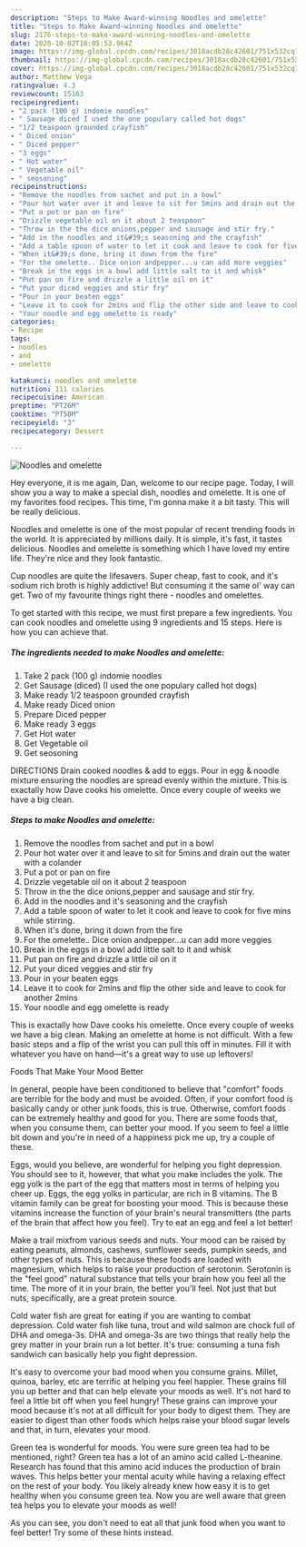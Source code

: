```yaml
---
description: "Steps to Make Award-winning Noodles and omelette"
title: "Steps to Make Award-winning Noodles and omelette"
slug: 2176-steps-to-make-award-winning-noodles-and-omelette
date: 2020-10-02T16:05:53.964Z
image: https://img-global.cpcdn.com/recipes/3018acdb28c42601/751x532cq70/noodles-and-omelette-recipe-main-photo.jpg
thumbnail: https://img-global.cpcdn.com/recipes/3018acdb28c42601/751x532cq70/noodles-and-omelette-recipe-main-photo.jpg
cover: https://img-global.cpcdn.com/recipes/3018acdb28c42601/751x532cq70/noodles-and-omelette-recipe-main-photo.jpg
author: Matthew Vega
ratingvalue: 4.3
reviewcount: 15163
recipeingredient:
- "2 pack (100 g) indomie noodles"
- " Sausage diced I used the one populary called hot dogs"
- "1/2 teaspoon grounded crayfish"
- " Diced onion"
- " Diced pepper"
- "3 eggs"
- " Hot water"
- " Vegetable oil"
- " seosoning"
recipeinstructions:
- "Remove the noodles from sachet and put in a bowl"
- "Pour hot water over it and leave to sit for 5mins and drain out the water with a colander"
- "Put a pot or pan on fire"
- "Drizzle vegetable oil on it about 2 teaspoon"
- "Throw in the the dice onions,pepper and sausage and stir fry."
- "Add in the noodles and it&#39;s seasoning and the crayfish"
- "Add a table spoon of water to let it cook and leave to cook for five mins while stirring."
- "When it&#39;s done, bring it down from the fire"
- "For the omelette.. Dice onion andpepper...u can add more veggies"
- "Break in the eggs in a bowl add little salt to it and whisk"
- "Put pan on fire and drizzle a little oil on it"
- "Put your diced veggies and stir fry"
- "Pour in your beaten eggs"
- "Leave it to cook for 2mins and flip the other side and leave to cook for another 2mins"
- "Your noodle and egg omelette is ready"
categories:
- Recipe
tags:
- noodles
- and
- omelette

katakunci: noodles and omelette 
nutrition: 111 calories
recipecuisine: American
preptime: "PT26M"
cooktime: "PT58M"
recipeyield: "3"
recipecategory: Dessert

---
```



![Noodles and omelette](https://img-global.cpcdn.com/recipes/3018acdb28c42601/751x532cq70/noodles-and-omelette-recipe-main-photo.jpg)

Hey everyone, it is me again, Dan, welcome to our recipe page. Today, I will show you a way to make a special dish, noodles and omelette. It is one of my favorites food recipes. This time, I'm gonna make it a bit tasty. This will be really delicious.

Noodles and omelette is one of the most popular of recent trending foods in the world. It is appreciated by millions daily. It is simple, it's fast, it tastes delicious. Noodles and omelette is something which I have loved my entire life. They're nice and they look fantastic.

Cup noodles are quite the lifesavers. Super cheap, fast to cook, and it&#39;s sodium rich broth is highly addictive! But consuming it the same ol&#39; way can get. Two of my favourite things right there - noodles and omelettes.


To get started with this recipe, we must first prepare a few ingredients. You can cook noodles and omelette using 9 ingredients and 15 steps. Here is how you can achieve that.

<!--inarticleads1-->

##### The ingredients needed to make Noodles and omelette:

1. Take 2 pack (100 g) indomie noodles
1. Get  Sausage (diced) (I used the one populary called hot dogs)
1. Make ready 1/2 teaspoon grounded crayfish
1. Make ready  Diced onion
1. Prepare  Diced pepper
1. Make ready 3 eggs
1. Get  Hot water
1. Get  Vegetable oil
1. Get  seosoning


DIRECTIONS Drain cooked noodles &amp; add to eggs. Pour in egg &amp; noodle mixture ensuring the noodles are spread evenly within the mixture. This is exactally how Dave cooks his omelette. Once every couple of weeks we have a big clean. 

<!--inarticleads2-->

##### Steps to make Noodles and omelette:

1. Remove the noodles from sachet and put in a bowl
1. Pour hot water over it and leave to sit for 5mins and drain out the water with a colander
1. Put a pot or pan on fire
1. Drizzle vegetable oil on it about 2 teaspoon
1. Throw in the the dice onions,pepper and sausage and stir fry.
1. Add in the noodles and it&#39;s seasoning and the crayfish
1. Add a table spoon of water to let it cook and leave to cook for five mins while stirring.
1. When it&#39;s done, bring it down from the fire
1. For the omelette.. Dice onion andpepper...u can add more veggies
1. Break in the eggs in a bowl add little salt to it and whisk
1. Put pan on fire and drizzle a little oil on it
1. Put your diced veggies and stir fry
1. Pour in your beaten eggs
1. Leave it to cook for 2mins and flip the other side and leave to cook for another 2mins
1. Your noodle and egg omelette is ready


This is exactally how Dave cooks his omelette. Once every couple of weeks we have a big clean. Making an omelette at home is not difficult. With a few basic steps and a flip of the wrist you can pull this off in minutes. Fill it with whatever you have on hand—it&#39;s a great way to use up leftovers! 

Foods That Make Your Mood Better


In general, people have been conditioned to believe that "comfort" foods are terrible for the body and must be avoided. Often, if your comfort food is basically candy or other junk foods, this is true. Otherwise, comfort foods can be extremely healthy and good for you. There are some foods that, when you consume them, can better your mood. If you seem to feel a little bit down and you're in need of a happiness pick me up, try a couple of these.

Eggs, would you believe, are wonderful for helping you fight depression. You should see to it, however, that what you make includes the yolk. The egg yolk is the part of the egg that matters most in terms of helping you cheer up. Eggs, the egg yolks in particular, are rich in B vitamins. The B vitamin family can be great for boosting your mood. This is because these vitamins increase the function of your brain's neural transmitters (the parts of the brain that affect how you feel). Try to eat an egg and feel a lot better!

Make a trail mixfrom various seeds and nuts. Your mood can be raised by eating peanuts, almonds, cashews, sunflower seeds, pumpkin seeds, and other types of nuts. This is because these foods are loaded with magnesium, which helps to raise your production of serotonin. Serotonin is the "feel good" natural substance that tells your brain how you feel all the time. The more of it in your brain, the better you'll feel. Not just that but nuts, specifically, are a great protein source.

Cold water fish are great for eating if you are wanting to combat depression. Cold water fish like tuna, trout and wild salmon are chock full of DHA and omega-3s. DHA and omega-3s are two things that really help the grey matter in your brain run a lot better. It's true: consuming a tuna fish sandwich can basically help you fight depression. 

It's easy to overcome your bad mood when you consume grains. Millet, quinoa, barley, etc are terrific at helping you feel happier. These grains fill you up better and that can help elevate your moods as well. It's not hard to feel a little bit off when you feel hungry! These grains can improve your mood because it's not at all difficult for your body to digest them. They are easier to digest than other foods which helps raise your blood sugar levels and that, in turn, elevates your mood.

Green tea is wonderful for moods. You were sure green tea had to be mentioned, right? Green tea has a lot of an amino acid called L-theanine. Research has found that this amino acid induces the production of brain waves. This helps better your mental acuity while having a relaxing effect on the rest of your body. You likely already knew how easy it is to get healthy when you consume green tea. Now you are well aware that green tea helps you to elevate your moods as well!

As you can see, you don't need to eat all that junk food when you want to feel better! Try  some  of  these  hints  instead.

